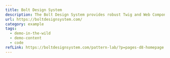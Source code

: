 ```yaml
---
title: Bolt Design System
description: The Bolt Design System provides robust Twig and Web Component-powered UI components, reusable visual styles, and powerful tooling to help developers, designers, and content authors build, maintain, and scale best of class digital experiences.
url: https://boltdesignsystem.com/
category: example
tags:
  - demo-in-the-wild
  - demo-content
  - code
refLink: https://boltdesignsystem.com/pattern-lab/?p=pages-d8-homepage
---
```

